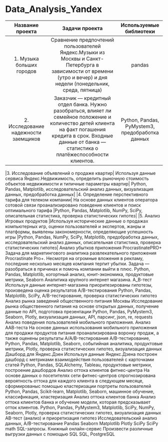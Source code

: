 # Data_Analysis_Yandex

| Название проекта | Задачи проекта | Используемые библиотеки |
| :----------------------------: | :------------------------------: | :---------------------------------------: |
| 1. Музыка больших городов | Сравнение предпочтений пользователей Яндекс.Музыки из Москвы и Санкт-Петербурга в зависимости от времени (утро и вечер) и дня недели (понедельник, среда, пятница)|pandas|
| 2. Исследование надежности заемщиков|Заказчик — кредитный отдел банка. Нужно разобраться, влияет ли семейное положение и количество детей клиента на факт погашения кредита в срок. Входные данные от банка — статистика о платёжеспособности клиентов.|Python, Pandas, PyMystem3, предобработка данных|

|3. Исследование объявлений о продаже квартир|	Используя данные сервиса Яндекс.Недвижимость, определить рыночную стоимость объектов недвижимости и типичные параметры квартир|	Python, Pandas, Matplotlib, исследовательский анализ данных, визуализация данных, предобработка данных|
|4. Определение перспективного тарифа для телеком компании|	На основе данных клиентов оператора сотовой связи проанализировано поведение клиентов и поиск оптимального тарифа	|Python, Pandas, Matplotlib, NumPy, SciPy, описательная статистика, проверка статистических гипотез|
|5. Анализ Игровых продуктов	|Используя исторические данные о продажах компьютерных игр, оценки пользователей и экспертов, жанры и платформы, выявлены закономерности, определяющие успешность игры	|Python, Pandas, NumPy, SciPy, Matplotlib, предобработка данных, исследовательский анализ данных, описательная статистика, проверка статистических гипотез|
Анализ убытков приложения ProcrastinatePRO+	Задача для маркетингового аналитика развлекательного приложения Procrastinate Pro+. Несмотря на огромные вложения в рекламу, последние несколько месяцев компания терпит убытки. Задача — разобраться в причинах и помочь компании выйти в плюс.	Python, Pandas, Matplotlib, когортный анализ, юнит-экономика, продуктовые метрики, Seaborn
Аналитика крупного интернет магазина. А_В-тест	Используя данные интернет-магазина приоритезированы гипотезы, произведена оценка результатов A/B-тестирования	Python, Pandas, Matplotlib, SciPy, A/B-тестирование, проверка статистических гипотез
Анализ рынка заведений общественного питания Москвы	Исследование рынка общественного питания на основе открытых данных, получение данные по API, подготовка презентации	Python, Pandas, PyMystem3, Seaborn, Plotly, визуализация данных, API, парсинг, json, re, requests
Анализ поведения пользователей мобильного приложения. Анализ ААВ-теста	На основе данных использования мобильного приложения для продажи продуктов питания проанализирована воронку продаж, а также оценены результаты A/A/B-тестирования	A/B-тестирование, Python, Pandas, Matplotlib, Seaborn, событийная аналитика, продуктовые метрики, Plotly, проверка статистических гипотез, визуализация данных
Дашборд для Яндекс.Дзен	Используя данные Яндекс.Дзена построен дашборд с метриками взаимодействия пользователей с карточками статей	Python, Pandas, SQLAlchemy, Tableau, продуктовые метрики, построение дашбордов
Анализ оттока клиентов фитнес-центра	На основе данных о посетителях сети фитнес-центров спрогнозирована вероятность оттока для каждого клиента в следующем месяце, сформированыс помощью кластеризации портреты пользователей	Python, Pandas, Scikit-learn, Matplotlib, Seaborn, машинное обучение, классификация, кластеризация
Анализ оттока клиентов банка	Анализ оттока клиентов банка и обучение модели, которая предсказывает отток клиентов.	Python, Pandas, PyMystem3, Matplotlib, SciPy, NumPy, Seaborn, Plotly, проверка статистических гипотез, визуализация данных
AB-тест (анализ) и приоретизация гипотез	Исследовательский анализ данных, A/B-тестирование	Pandas Seaborn Matplotlib Plotly SciPy SciPy math
SQL-запросы. Книжный онлайн-сервис	Произвести различные выгрузки данных с помощью SQL	SQL, PostgreSQL
